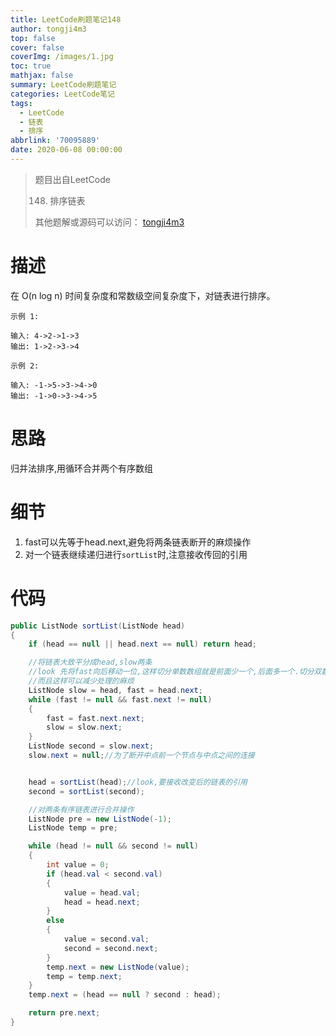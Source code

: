 ```yaml
---
title: LeetCode刷题笔记148
author: tongji4m3
top: false
cover: false
coverImg: /images/1.jpg
toc: true
mathjax: false
summary: LeetCode刷题笔记
categories: LeetCode笔记
tags:
  - LeetCode
  - 链表
  - 排序
abbrlink: '70095889'
date: 2020-06-08 00:00:00
---
```


> 题目出自LeetCode
>
> 148. 排序链表
>
>  其他题解或源码可以访问： [tongji4m3](https://github.com/tongji4m3/LeetCode)



# 描述

在 O(n log n) 时间复杂度和常数级空间复杂度下，对链表进行排序。
```
示例 1:

输入: 4->2->1->3
输出: 1->2->3->4
```
```
示例 2:

输入: -1->5->3->4->0
输出: -1->0->3->4->5
```

# 思路

归并法排序,用循环合并两个有序数组

# 细节

1. fast可以先等于head.next,避免将两条链表断开的麻烦操作
2. 对一个链表继续递归进行`sortList`时,注意接收传回的引用

# 代码

```java
public ListNode sortList(ListNode head)
{
    if (head == null || head.next == null) return head;

    //将链表大致平分成head,slow两条
    //look 先将fast向后移动一位,这样切分单数数组就是前面少一个,后面多一个.切分双数正好相等
    //而且这样可以减少处理的麻烦
    ListNode slow = head, fast = head.next;
    while (fast != null && fast.next != null)
    {
        fast = fast.next.next;
        slow = slow.next;
    }
    ListNode second = slow.next;
    slow.next = null;//为了断开中点前一个节点与中点之间的连接


    head = sortList(head);//look,要接收改变后的链表的引用
    second = sortList(second);

    //对两条有序链表进行合并操作
    ListNode pre = new ListNode(-1);
    ListNode temp = pre;

    while (head != null && second != null)
    {
        int value = 0;
        if (head.val < second.val)
        {
            value = head.val;
            head = head.next;
        }
        else
        {
            value = second.val;
            second = second.next;
        }
        temp.next = new ListNode(value);
        temp = temp.next;
    }
    temp.next = (head == null ? second : head);

    return pre.next;
}
```



